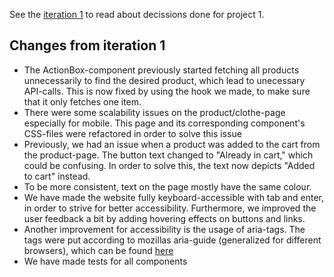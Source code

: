 See the [iteration 1](iteration1.md) to read about decissions done for project 1.

## Changes from iteration 1
- The ActionBox-component previously started fetching all products unnecessarily to find the desired product, which lead to unecessary API-calls. This is now fixed by using the hook we made, to make sure that it only fetches one item.  
- There were some scalability issues on the product/clothe-page especially for mobile. This page and its corresponding component's CSS-files were refactored in order to solve this issue 
- Previously, we had an issue when a product was added to the cart from the product-page. The button text changed to "Already in cart," which could be confusing. In order to solve this, the text now depicts "Added to cart" instead. 
- To be more consistent, text on the page mostly have the same colour. 
- We have made the website fully keyboard-accessible with tab and enter, in order to strive for better accessibility. Furthermore, we improved the user feedback a bit by adding hovering effects on buttons and links. 
- Another improvement for accessibility is the usage of aria-tags. The tags were put according to mozillas aria-guide (generalized for different browsers), which can be found [here](https://developer.mozilla.org/en-US/docs/Web/Accessibility/ARIA/Attributes)
- We have made tests for all components